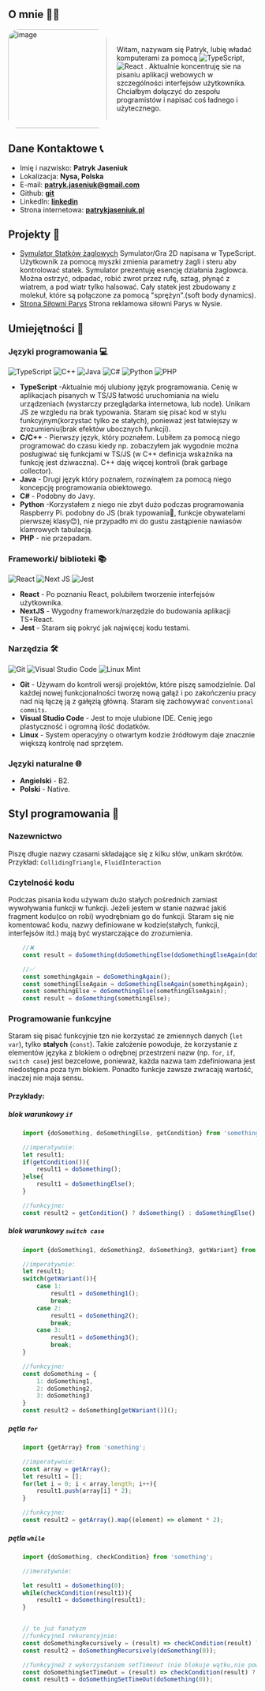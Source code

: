
## O mnie 👨‍💻  

<!-- table two columns -->

<div style="display: flex; align-items: center;">
  <div style="flex: 1;">
   <img src="https://avatars.githubusercontent.com/u/71171748?v=4" alt="image" style="width:200px; height:auto; border-radius: 10%; " >
  </div>
  <div style="flex: 2; padding-left: 20px;">

  Witam, nazywam się Patryk, lubię władać komputerami za pomocą ![TypeScript](https://img.shields.io/badge/typescript-%23007ACC.svg?style=for-the-badge&logo=typescript&logoColor=white), ![React](https://img.shields.io/badge/react-%2320232a.svg?style=for-the-badge&logo=react&logoColor=%2361DAFB)
. Aktualnie koncentruję sie na pisaniu aplikacji webowych w szczególności interfejsów użytkownika. Chciałbym dołączyć do zespołu programistów i napisać coś ładnego i użytecznego.  
  </div>
</div>

## Dane Kontaktowe 📞

- Imię i nazwisko: **Patryk Jaseniuk**
- Lokalizacja: **Nysa, Polska**
- E-mail: **patryk.jaseniuk@gmail.com**
- Github: [**git**]()
- LinkedIn: [**linkedin**]()
- Strona internetowa: [**patrykjaseniuk.pl**]()

## Projekty 📁
- [Symulator Statków żaglowych](https://patrykjaseniuk.github.io/StatkiTSDocs/) Symulator/Gra 2D napisana w TypeScript. Użytkownik za pomocą myszki zmienia parametry żagli i steru aby kontrolować statek. Symulator prezentuję esencję działania żaglowca. Można ostrzyć, odpadać, robić zwrot przez rufę, sztag, płynąć z wiatrem, a pod wiatr tylko halsować. Cały statek jest zbudowany z molekuł, które są połączone za pomocą "sprężyn".(soft body dynamics).
- [Strona Siłowni Parys](https://github.com/PatrykJaseniuk/ParysWeb) Strona reklamowa siłowni Parys w Nysie. 
## Umiejętności 💪  

### Języki programowania 💻 
 ![TypeScript](https://img.shields.io/badge/typescript-%23007ACC.svg?style=for-the-badge&logo=typescript&logoColor=white)
![C++](https://img.shields.io/badge/c++-%2300599C.svg?style=for-the-badge&logo=c%2B%2B&logoColor=white) 
![Java](https://img.shields.io/badge/java-%23ED8B00.svg?style=for-the-badge&logo=openjdk&logoColor=white)
![C#](https://img.shields.io/badge/c%23-%23239120.svg?style=for-the-badge&logo=c-sharp&logoColor=white)
![Python](https://img.shields.io/badge/python-3670A0?style=for-the-badge&logo=python&logoColor=ffdd54) 
![PHP](https://img.shields.io/badge/php-%23777BB4.svg?style=for-the-badge&logo=php&logoColor=white)

- **TypeScript**  -Aktualnie mój ulubiony język programowania. Cenię w aplikacjach pisanych w TS/JS łatwość uruchomiania na wielu urządzeniach (wystarczy przeglądarka internetowa, lub node). Unikam JS ze wzgledu na brak typowania. Staram się pisać kod w stylu funkcyjnym(korzystać tylko ze stałych), ponieważ jest łatwiejszy w zrozumieniu(brak efektów ubocznych funkcji). 
- **C/C++**  - Pierwszy język, który poznałem. Lubiłem za pomocą niego programować do czasu kiedy np. zobaczyłem jak wygodnie można posługiwać się funkcjami w TS/JS (w C++ definicja wskaźnika na funkcję jest dziwaczna). C++ daję więcej kontroli (brak garbage collector).
- **Java** - Drugi język który poznałem, rozwinąłem za pomocą niego koncepcję programowania obiektowego.
- **C#** - Podobny do Javy. 
- **Python** -Korzystałem z niego nie zbyt dużo podczas programowania Raspberry Pi. podobny do JS (brak typowania🙁, funkcje obywatelami pierwszej klasy😊), nie przypadło mi do gustu zastąpienie nawiasów klamrowych tabulacją. 
- **PHP** - nie przepadam.


### Frameworki/ biblioteki 📚
![React](https://img.shields.io/badge/react-%2320232a.svg?style=for-the-badge&logo=react&logoColor=%2361DAFB)
![Next JS](https://img.shields.io/badge/Next-black?style=for-the-badge&logo=next.js&logoColor=white)
![Jest](https://img.shields.io/badge/-jest-%23C21325?style=for-the-badge&logo=jest&logoColor=white)

- **React** - Po poznaniu React, polubiłem tworzenie interfejsów użytkownika.
- **NextJS** - Wygodny framework/narzędzie do budowania aplikacji TS+React.
- **Jest** - Staram się pokryć jak najwięcej kodu testami.

### Narzędzia 🛠
![Git](https://img.shields.io/badge/git-%23F05033.svg?style=for-the-badge&logo=git&logoColor=white)
![Visual Studio Code](https://img.shields.io/badge/Visual%20Studio%20Code-0078d7.svg?style=for-the-badge&logo=visual-studio-code&logoColor=white)
![Linux Mint](https://img.shields.io/badge/Linux%20Mint-87CF3E?style=for-the-badge&logo=Linux%20Mint&logoColor=white)

- **Git** - Używam do kontroli wersji projektów, które piszę samodzielnie. Dal każdej nowej funkcjonalności tworzę nową gałąź i po zakończeniu pracy nad nią łączę ją z gałęzią główną. Staram się zachowywać `conventional commits`.
- **Visual Studio Code** - Jest to moje ulubione IDE. Cenię jego plastyczność i ogromną ilość dodatków. 
- **Linux** - System operacyjny o otwartym kodzie źródłowym daje znacznie większą kontrolę nad sprzętem.

### Języki naturalne 🌐 
- **Angielski** - B2.
- **Polski** - Native.

## Styl programowania 📝

### Nazewnictwo
Piszę długie nazwy czasami składające się z kilku słów, unikam skrótów. Przykład: `CollidingTriangle`, `FluidInteraction`

### Czytelność kodu
Podczas pisania kodu używam dużo stałych pośrednich zamiast wywoływania funkcji w funkcji. Jeżeli jestem w stanie nazwać jakiś fragment kodu(co on robi) wyodrębniam go do funkcji. Staram się nie komentować kodu, nazwy definiowane w kodzie(stałych, funkcji, interfejsów itd.) mają być wystarczające do zrozumienia.

```typescript
    //❌
    const result = doSomething(doSomethingElse(doSomethingElseAgain(doSomethingAgain())));

    //✅
    const somethingAgain = doSomethingAgain();
    const somethingElseAgain = doSomethingElseAgain(somethingAgain);
    const somethingElse = doSomethingElse(somethingElseAgain);
    const result = doSomething(somethingElse);
```

### Programowanie funkcyjne 
Staram się pisać funkcyjnie tzn nie korzystać ze zmiennych danych (`let` `var`), tylko **stałych** (`const`). Takie założenie powoduje, że korzystanie z elementów języka z blokiem o odrębnej przestrzeni nazw (np. `for`, `if`, `switch case`) jest bezcelowe, ponieważ, każda nazwa tam zdefiniowana jest niedostępna poza tym blokiem. Ponadto funkcje zawsze zwracają wartość, inaczej nie maja sensu.
#### Przykłady:
##### blok warunkowy `if`

```typescript
    import {doSomething, doSomethingElse, getCondition} from 'something';

    //imperatywnie:
    let result1;
    if(getCondition()){
        result1 = doSomething();
    }else{
        result1 = doSomethingElse();
    }

    //funkcyjne:
    const result2 = getCondition() ? doSomething() : doSomethingElse();
```

##### blok warunkowy `switch case`

```typescript
    import {doSomething1, doSomething2, doSomething3, getWariant} from 'something';

    //imperatywnie:
    let result1;
    switch(getWariant()){
        case 1:
            result1 = doSomething1();
            break;
        case 2:
            result1 = doSomething2();
            break;
        case 3:
            result1 = doSomething3();
            break;
    }

    //funkcyjne:
    const doSomething = {
        1: doSomething1,
        2: doSomething2,
        3: doSomething3
    }
    const result2 = doSomething[getWariant()]();
```

##### pętla `for`

```typescript
    import {getArray} from 'something';

    //imperatywnie:
    const array = getArray();
    let result1 = [];
    for(let i = 0; i < array.length; i++){
        result1.push(array[i] * 2);
    }

    //funkcyjne:
    const result2 = getArray().map((element) => element * 2);
```

##### pętla `while`

```typescript
    import {doSomething, checkCondition} from 'something';

    //imeratywnie:

    let result1 = doSomething(0);
    while(checkCondition(result1)){
        result1 = doSomething(result1);
    }


    // to już fanatyzm
    //funkcyjne1 rekurencyjnie:
    const doSomethingRecursively = (result) => checkCondition(result) ? doSomethingRecursively(doSomething(result)) : result;
    const result2 = doSomethingRecursively(doSomething(0));

    //funkcyjne2 z wykorzystaniem setTimeout (nie blokuje wątku,nie powoduje stack overflow, wolniejsze):
    const doSomethingSetTimeOut = (result) => checkCondition(result) ? setTimeout(() => doSomethingSetTimeOut(doSomething(result))) : result;
    const result3 = doSomethingSetTimeOut(doSomething(0));
```